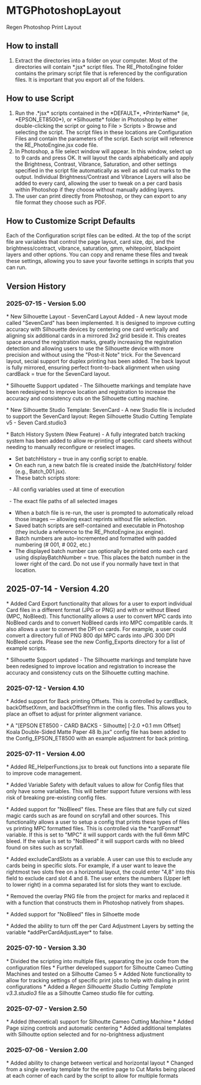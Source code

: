 # MTGPhotoshopLayout

Regen Photoshop Print Layout

## How to install

1. Extract the directories into a folder on your computer.  Most of the directories will contain \*.jsx\* script files.  The RE\_PhotoEngine folder contains the primary script file that is referenced by the configuration files.  It is important that you export all of the folders.

## How to use Script

1. Run the .\*jsx\* scripts contained in the \*DEFAULT\*, \*PrinterName\* (ie, \*EPSON\_ET8500\*), or \*Silhouette\* folder in Photoshop by either double-clicking the script or going to File > Scripts > Browse and selecting the script.  The script files in these locations are Configuration Files and contain the parameters of the script.  Each script will reference the RE\_PhotoEngine.jsx code file.
2. In Photoshop, a file select window will appear.  In this window, select up to 9 cards and press OK.  It will layout the cards alphabetically and apply the Brightness, Contrast, Vibrance, Saturation, and other settings specified in the script file automatically as well as add cut marks to the output.  Individual Brightness/Contrast and Vibrance Layers will also be added to every card, allowing the user to tweak on a per card basis within Photoshop if they choose without manually adding layers.
3. The user can print directly from Photoshop, or they can export to any file format they choose such as PDF.

## How to Customize Script Defaults

Each of the Configuration script files can be edited.  At the top of the script file are variables that control the page layout, card size, dpi, and the brightness/contract, vibrance, saturation, gmm, whitepoint, blackpoint layers and other options.  You can copy and rename these files and tweak these settings, allowing you to save your favorite settings in scripts that you can run.



## Version History

### 2025-07-15 - Version 5.00

\* New Silhouette Layout - SevenCard Layout Added - A new layout mode called "SevenCard" has been implemented. It is designed to improve cutting accuracy with Silhouette devices by centering one card vertically and aligning six additional cards in a mirrored 3x2 grid beside it.  This creates space around the registration marks, greatly increasing the registration detection and allowing users to use the Silhouette device with more precision and without using the "Post-it Note" trick.  For the Sevencard layout, secial support for duplex printing has been added. The back layout is fully mirrored, ensuring perfect front-to-back alignment when using cardBack = true for the SevenCard layout.

\* Silhouette Support updated - The Silhouette markings and template have been redesigned to improve location and registration to increase the accuracy and consistency cuts on the Silhouette cutting machine.

\* New Silhouette Studio Template: SevenCard - A new Studio file is included to support the SevenCard layout: Regen Silhouette Studio Cutting Template v5 - Seven Card.studio3

\* Batch History System (New Feature) - A fully integrated batch tracking system has been added to allow re-printing of specific card sheets without needing to manually reconfigure or reselect images.

* Set batchHistory = true in any config script to enable.
* On each run, a new batch file is created inside the /batchHistory/ folder (e.g., Batch\_001.jsx).
* These batch scripts store:

&nbsp;	- All config variables used at time of execution

&nbsp;	- The exact file paths of all selected images

* When a batch file is re-run, the user is prompted to automatically reload those images — allowing exact reprints without file selection.
* Saved batch scripts are self-contained and executable in Photoshop (they include a reference to the RE\_PhotoEngine.jsx engine).
* Batch numbers are auto-incremented and formatted with padded numbering (# 001, # 002, etc.)
* The displayed batch number can optionally be printed onto each card using displayBatchNumber = true.  This places the batch number in the lower right of the card. Do not use if you normally have text in that location.


2025-07-14 - Version 4.20
---

\* Added Card Export functionality that allows for a user to export individual Card files in a different format (JPG or PNG) and with or without Bleed (MPC, NoBleed).  This functionality allows a user to convert MPC cards into NoBleed cards and to convert NoBleed cards into MPC compatible cards.  It also allows a user to convert the DPI on cards.  For example, a user could convert a directory full of PNG 800 dpi MPC cards into JPG 300 DPI NoBleed cards.  Please see the new Config\_Exports directory for a list of example scripts.

\* Silhouette Support updated - The Silhouette markings and template have been redesigned to improve location and registration to increase the accuracy and consistency cuts on the Silhouette cutting machine.



### 2025-07-12 - Version 4.10

\* Added support for Back printing Offsets. This is controlled by cardBack, backOffsetXmm, and backOffsetYmm in the config files.  This allows you to place an offset to adjust for printer alignment variance.

\* A "\[EPSON ET8500 - CARD BACKS - Silhoutte] \[-2.0 +0.1 mm Offset] Koala Double-Sided Matte Paper 48 lb.jsx" config file has been added to the Config\_EPSON\_ET8500 with an example adjustment for back printing.



### 2025-07-11 - Version 4.00

\* Added RE\_HelperFunctions.jsx to break out functions into a separate file to improve code management.

\* Added Variable Safety with default values to allow for Config files that only have some variables.  This will better support future versions with less risk of breaking pre-existing config files.

\* Added support for "NoBleed" files.  These are files that are fully cut sized magic cards such as are found on scryfall and other sources.  This functionality allows a user to setup a config that prints these types of files vs printing MPC formatted files.  This is controlled via the \*cardFormat\* variable. If this is set to "MPC" it will support cards with the full 6mm MPC bleed. If the value is set to "NoBleed" it will support cards with no bleed found on sites such as scryfall.

\* Added excludeCardSlots as a variable.  A user can use this to exclude any cards being in specific slots.  For example, if a user want to leave the rightmost two slots free on a horizontal layout, the could enter "4,8" into this field to exclude card slot 4 and 8.  The user enters the numbers (Upper left to lower right) in a comma separated list for slots they want to exclude.

\* Removed the overlay PNG file from the project for marks and replaced it with a function that constructs them in Photoshop natively from shapes.

\* Added support for "NoBleed" files in Silhoette mode

\* Added the ability to turn off the per Card Adjustment Layers by setting the variable \*addPerCardAdjustLayer\* to false.



### 2025-07-10 - Version 3.30

\* Divided the scripting into multiple files, separating the jsx code from the configuration files
\* Further developed support for Silhoutte Cameo Cutting Machines and tested on a Silhoutte Cameo 5
\* Added Note functionality to allow for tracking settings of specific print jobs to help with dialing in print configurations
\* Added a *Regen Silhouette Studio Cutting Template v3.3.studio3* file as a Silhoutte Cameo studio file for cutting.



### 2025-07-07 - Version 2.50

\* Added (theoretical) support for Silhoutte Cameo Cutting Machine
\* Added Page sizing controls and automatic centering
\* Added additional templates with Silhoutte option selected and for no-brightness adjustment

### 2025-07-06 - Version 2.00

\* Added ability to change between vertical and horizontal layout
\* Changed from a single overlay template for the entire page to Cut Marks being placed at each corner of each card by the script to allow for multiple formats

